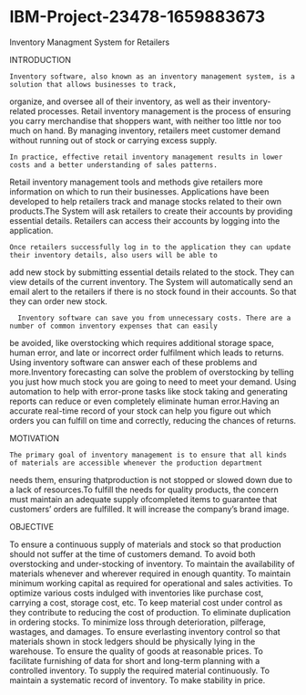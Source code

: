 # IBM-Project-23478-1659883673
Inventory Managment System for Retailers

INTRODUCTION

  	Inventory software, also known as an inventory management system, is a solution that allows businesses to track, 
organize, and oversee all of their inventory, as well as their inventory-related processes. Retail inventory management is
the process of ensuring you carry merchandise that shoppers want, with neither too little nor too much on hand. By managing
inventory, retailers meet customer demand without running out of stock or carrying excess supply.

    In practice, effective retail inventory management results in lower costs and a better understanding of sales patterns. 
Retail inventory management tools and methods give retailers more information on which to run their businesses. Applications
have been developed to help retailers track and manage stocks related to their own products.The System will ask retailers to 
create their accounts by providing essential details. Retailers can access their accounts by logging into the application.

  	Once retailers successfully log in to the application they can update their inventory details, also users will be able to
add new stock by submitting essential details related to the stock. They can view details of the current inventory. The System will 
automatically send an email alert to the retailers if there is no stock found in their accounts. So that they can order new stock.

	  Inventory software can save you from unnecessary costs. There are a number of common inventory expenses that can easily
be avoided, like overstocking which requires additional storage space, human error, and late or incorrect order fulfilment which
leads to returns. Using inventory software can answer each of these problems and more.Inventory forecasting can solve the problem of
overstocking by telling you just how much stock you are going to need to meet your demand. Using automation to help with error-prone
tasks like stock taking and generating reports can reduce or even completely eliminate human error.Having an accurate real-time record of 
your stock can help you figure out which orders you can fulfill on time and correctly, reducing the chances of returns.


MOTIVATION
    
    The primary goal of inventory management is to ensure that all kinds of materials are accessible whenever the production department 
needs them, ensuring thatproduction is not stopped or slowed down due to a lack of resources.To fulfill the needs for quality products,
the concern must maintain an adequate supply ofcompleted items to guarantee that customers’ orders are fulfilled. It will increase the 
company’s brand image.

OBJECTIVE

To ensure a continuous supply of materials and stock so that production should not suffer at the time of customers demand.
To avoid both overstocking and under-stocking of inventory.
To maintain the availability of materials whenever and wherever required in enough quantity.
To maintain minimum working capital as required for operational and sales activities.
To optimize various costs indulged with inventories like purchase cost, carrying a cost, storage cost, etc.
To keep material cost under control as they contribute to reducing the cost of production.
To eliminate duplication in ordering stocks.
To minimize loss through deterioration, pilferage, wastages, and damages.
To ensure everlasting inventory control so that materials shown in stock ledgers should be physically lying in the warehouse.
To ensure the quality of goods at reasonable prices.
To facilitate furnishing of data for short and long-term planning with a controlled inventory.
To supply the required material continuously.
To maintain a systematic record of inventory.
To make stability in price.




